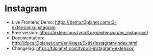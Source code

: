 # Instagram

- Live Frontend Demo: https://demo.t3planet.com/t3-extensions/instagram
- Free version: https://extensions.typo3.org/extension/ns_instagram/
- Documentation: http://docs.t3planet.com/en/latest/ExtNsInstagram/Index.html
- Changelog: https://t3planet.com/typo3-instagram-extension